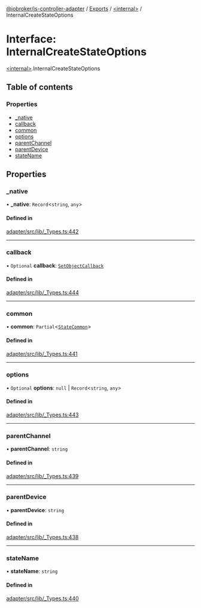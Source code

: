 [@iobroker/js-controller-adapter](../README.md) / [Exports](../modules.md) / [\<internal\>](../modules/internal_.md) / InternalCreateStateOptions

# Interface: InternalCreateStateOptions

[\<internal\>](../modules/internal_.md).InternalCreateStateOptions

## Table of contents

### Properties

- [\_native](internal_.InternalCreateStateOptions.md#_native)
- [callback](internal_.InternalCreateStateOptions.md#callback)
- [common](internal_.InternalCreateStateOptions.md#common)
- [options](internal_.InternalCreateStateOptions.md#options)
- [parentChannel](internal_.InternalCreateStateOptions.md#parentchannel)
- [parentDevice](internal_.InternalCreateStateOptions.md#parentdevice)
- [stateName](internal_.InternalCreateStateOptions.md#statename)

## Properties

### \_native

• **\_native**: `Record`\<`string`, `any`\>

#### Defined in

[adapter/src/lib/_Types.ts:442](https://github.com/ioBroker/ioBroker.js-controller/blob/819f1976e/packages/adapter/src/lib/_Types.ts#L442)

___

### callback

• `Optional` **callback**: [`SetObjectCallback`](../modules/internal_.md#setobjectcallback)

#### Defined in

[adapter/src/lib/_Types.ts:444](https://github.com/ioBroker/ioBroker.js-controller/blob/819f1976e/packages/adapter/src/lib/_Types.ts#L444)

___

### common

• **common**: `Partial`\<[`StateCommon`](internal_.StateCommon.md)\>

#### Defined in

[adapter/src/lib/_Types.ts:441](https://github.com/ioBroker/ioBroker.js-controller/blob/819f1976e/packages/adapter/src/lib/_Types.ts#L441)

___

### options

• `Optional` **options**: ``null`` \| `Record`\<`string`, `any`\>

#### Defined in

[adapter/src/lib/_Types.ts:443](https://github.com/ioBroker/ioBroker.js-controller/blob/819f1976e/packages/adapter/src/lib/_Types.ts#L443)

___

### parentChannel

• **parentChannel**: `string`

#### Defined in

[adapter/src/lib/_Types.ts:439](https://github.com/ioBroker/ioBroker.js-controller/blob/819f1976e/packages/adapter/src/lib/_Types.ts#L439)

___

### parentDevice

• **parentDevice**: `string`

#### Defined in

[adapter/src/lib/_Types.ts:438](https://github.com/ioBroker/ioBroker.js-controller/blob/819f1976e/packages/adapter/src/lib/_Types.ts#L438)

___

### stateName

• **stateName**: `string`

#### Defined in

[adapter/src/lib/_Types.ts:440](https://github.com/ioBroker/ioBroker.js-controller/blob/819f1976e/packages/adapter/src/lib/_Types.ts#L440)
